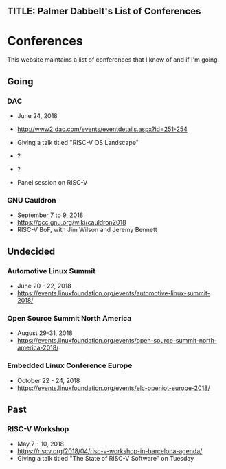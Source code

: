 TITLE: Palmer Dabbelt's List of Conferences
-------------------------------------------

# Conferences

This website maintains a list of conferences that I know of and if I'm
going.

## Going

### DAC

* June 24, 2018
* http://www2.dac.com/events/eventdetails.aspx?id=251-254
* Giving a talk titled "RISC-V OS Landscape"

* ?
* ?
* Panel session on RISC-V

### GNU Cauldron

* September 7 to 9, 2018
* https://gcc.gnu.org/wiki/cauldron2018
* RISC-V BoF, with Jim Wilson and Jeremy Bennett

## Undecided

### Automotive Linux Summit

* June 20 - 22, 2018
* https://events.linuxfoundation.org/events/automotive-linux-summit-2018/

### Open Source Summit North America

* August 29-31, 2018
* https://events.linuxfoundation.org/events/open-source-summit-north-america-2018/

### Embedded Linux Conference Europe

* October 22 - 24, 2018
* https://events.linuxfoundation.org/events/elc-openiot-europe-2018/

## Past

### RISC-V Workshop

* May 7 - 10, 2018
* https://riscv.org/2018/04/risc-v-workshop-in-barcelona-agenda/
* Giving a talk titled "The State of RISC-V Software" on Tuesday
